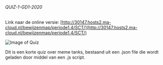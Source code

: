 ###### QUIZ-1-GD1-2020
Link naar de online versie: [http://30147.hosts2.ma-cloud.nl/bewijzenmap/periode1.4/SCT/](http://30147.hosts2.ma-cloud.nl/bewijzenmap/periode1.4/SCT/)

![Image of Quiz](https://i.redd.it/xd0fil3wb8i31.jpg)

Dit is een korte quiz over meme tanks, bestaand uit een .json file die wordt geladen door middel van een .js script.

